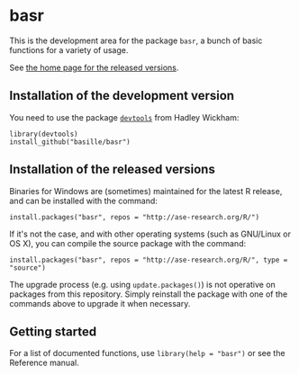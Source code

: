 basr
====

This is the development area for the package `basr`, a bunch of basic
functions for a variety of usage.

See [the home page for the released versions](http://ase-research.org/basille/basr/).


## Installation of the development version

You need to use the package
[`devtools`](http://cran.r-project.org/web/packages/devtools/index.html)
from Hadley Wickham:

	library(devtools)
	install_github("basille/basr")


## Installation of the released versions

Binaries for Windows are (sometimes) maintained for the
latest R release, and can be installed with the command:

    install.packages("basr", repos = "http://ase-research.org/R/")

If it's not the case, and with other operating systems (such as GNU/Linux or OS X), you can compile the source package with the command:

	install.packages("basr", repos = "http://ase-research.org/R/", type = "source")

The upgrade process (e.g. using `update.packages()`) is not operative on
packages from this repository. Simply reinstall the package with one of the
commands above to upgrade it when necessary.


## Getting started

For a list of documented functions, use `library(help = "basr")` or see the
Reference manual.
